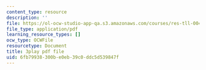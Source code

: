 ```yaml
---
content_type: resource
description: ''
file: https://ol-ocw-studio-app-qa.s3.amazonaws.com/courses/res-tll-004-stem-concept-videos-fall-2013/6fb79938300be0eb39c0ddc5d539847f_mVQOmLTXLbQ.pdf
file_type: application/pdf
learning_resource_types: []
ocw_type: OCWFile
resourcetype: Document
title: 3play pdf file
uid: 6fb79938-300b-e0eb-39c0-ddc5d539847f
---
```

